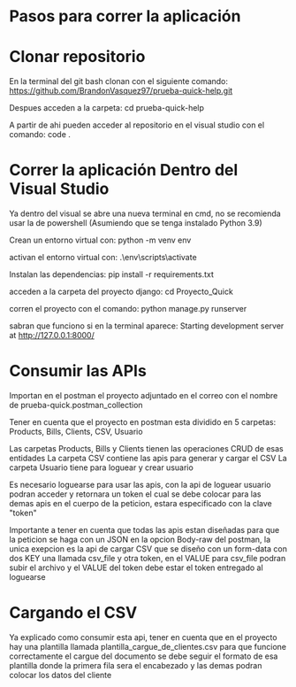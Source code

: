 # Pasos para correr la aplicación

# Clonar repositorio
En la terminal del git bash clonan con el siguiente comando: 
https://github.com/BrandonVasquez97/prueba-quick-help.git

Despues acceden a la carpeta: 
cd prueba-quick-help

A partir de ahi pueden acceder al repositorio en el visual studio con el comando: 
code .

# Correr la aplicación Dentro del Visual Studio
Ya dentro del visual se abre una nueva terminal en cmd, no se recomienda usar la de powershell
(Asumiendo que se tenga instalado Python 3.9)

Crean un entorno virtual con:
python -m venv env

activan el entorno virtual con:
.\env\scripts\activate

Instalan las dependencias:
pip install -r requirements.txt

acceden a la carpeta del proyecto django:
cd Proyecto_Quick

corren el proyecto con el comando:
python manage.py runserver

sabran que funciono si en la terminal aparece:
Starting development server at http://127.0.0.1:8000/

# Consumir las APIs
Importan en el postman el proyecto adjuntado en el correo con el nombre de prueba-quick.postman_collection

Tener en cuenta que el proyecto en postman esta dividido en 5 carpetas: Products, Bills, Clients, CSV, Usuario

Las carpetas Products, Bills y Clients tienen las operaciones CRUD de esas entidades
La carpeta CSV contiene las apis para generar y cargar el CSV
La carpeta Usuario tiene para loguear y crear usuario

Es necesario loguearse para usar las apis, con la api de loguear usuario podran acceder y retornara un token el cual se debe colocar para las demas apis en el cuerpo de la peticion, estara especificado con la clave "token"

Importante a tener en cuenta que todas las apis estan diseñadas para que la peticion se haga con un JSON en la opcion Body-raw del postman, la unica exepcion es la api de cargar CSV que se diseño con un form-data con dos KEY una llamada csv_file y otra token, en el VALUE para csv_file podran subir el archivo y el VALUE del token debe estar el token entregado al loguearse

# Cargando el CSV
Ya explicado como consumir esta api, tener en cuenta que en el proyecto hay una plantilla llamada plantilla_cargue_de_clientes.csv para que funcione correctamente el cargue del documento se debe seguir el formato de esa plantilla donde la primera fila sera el encabezado y las demas podran colocar los datos del cliente

